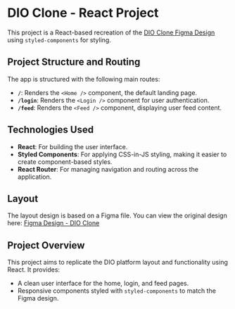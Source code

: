 # DIO Clone - React Project

This project is a React-based recreation of the [DIO Clone Figma Design](https://www.figma.com/design/fvjQQNtqaUdpuNixvCZVav/DIO-CLONE?node-id=0-1&node-type=canvas&t=iUrtmwBhrumeZ1XR-0) using `styled-components` for styling.

## Project Structure and Routing

The app is structured with the following main routes:

- **`/`**: Renders the `<Home />` component, the default landing page.
- **`/login`**: Renders the `<Login />` component for user authentication.
- **`/feed`**: Renders the `<Feed />` component, displaying user feed content.

## Technologies Used

- **React**: For building the user interface.
- **Styled Components**: For applying CSS-in-JS styling, making it easier to create component-based styles.
- **React Router**: For managing navigation and routing across the application.

## Layout

The layout design is based on a Figma file. You can view the original design here:
[Figma Design - DIO Clone](https://www.figma.com/design/fvjQQNtqaUdpuNixvCZVav/DIO-CLONE?node-id=0-1&node-type=canvas&t=iUrtmwBhrumeZ1XR-0)

## Project Overview

This project aims to replicate the DIO platform layout and functionality using React. It provides:
- A clean user interface for the home, login, and feed pages.
- Responsive components styled with `styled-components` to match the Figma design.
